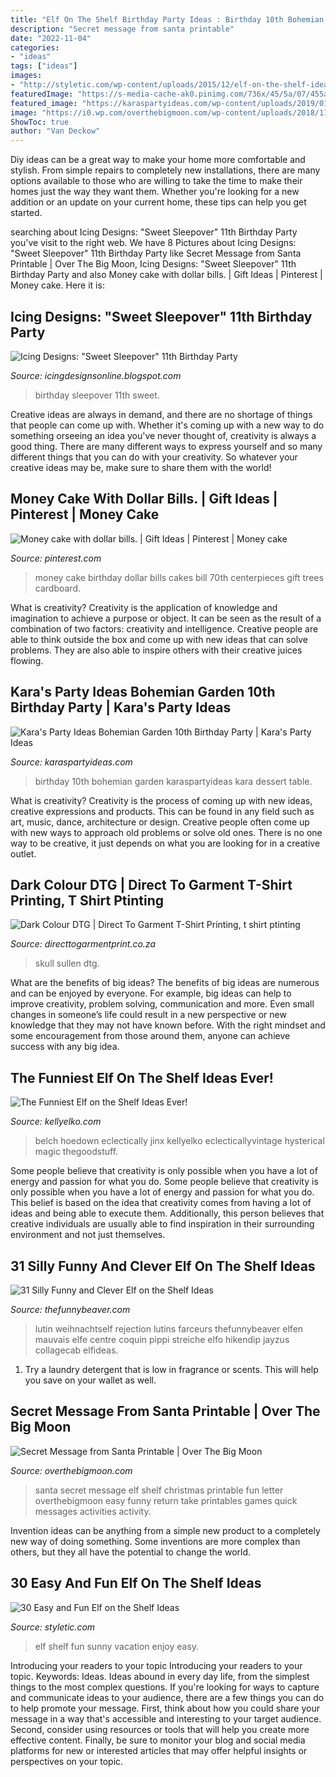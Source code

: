 ```yaml
---
title: "Elf On The Shelf Birthday Party Ideas : Birthday 10th Bohemian Garden Karaspartyideas Kara Dessert Table"
description: "Secret message from santa printable"
date: "2022-11-04"
categories:
- "ideas"
tags: ["ideas"]
images:
- "http://styletic.com/wp-content/uploads/2015/12/elf-on-the-shelf-ideas/7-elf-on-the-shelf-ideas.jpg"
featuredImage: "https://s-media-cache-ak0.pinimg.com/736x/45/5a/07/455a07b736be70eef1f6bf85a8100a54--money-creation-money-trees.jpg"
featured_image: "https://karaspartyideas.com/wp-content/uploads/2019/01/Bohemian-Garden-10th-Birthday-Party0A-via-Karas-Party-Ideas-KarasPartyIdeas.com13.jpg"
image: "https://i0.wp.com/overthebigmoon.com/wp-content/uploads/2018/11/secret-message-santa-printable.jpg?fit=800%2C1200&amp;ssl=1"
ShowToc: true
author: "Van Deckow"
---
```



Diy ideas can be a great way to make your home more comfortable and stylish. From simple repairs to completely new installations, there are many options available to those who are willing to take the time to make their homes just the way they want them. Whether you're looking for a new addition or an update on your current home, these tips can help you get started.

	

		
searching about Icing Designs: &quot;Sweet Sleepover&quot; 11th Birthday Party you've visit to the right web. We have 8 Pictures about Icing Designs: &quot;Sweet Sleepover&quot; 11th Birthday Party like Secret Message from Santa Printable | Over The Big Moon, Icing Designs: &quot;Sweet Sleepover&quot; 11th Birthday Party and also Money cake with dollar bills. | Gift Ideas | Pinterest | Money cake. Here it is:
		
    
## Icing Designs: &quot;Sweet Sleepover&quot; 11th Birthday Party

<img loading=lazy src="http://3.bp.blogspot.com/-spxv68_Fc6k/T2KCF9bjZKI/AAAAAAAAIKM/azMbSdCl6fE/s1600/bellas%2Bparty%2B017%2Bcopy.jpg" onerror="this.onerror=null;this.src='https://tse4.mm.bing.net/th?id=OIP.j2OSqYUbsMP4H8So20VFTQHaLG&amp;pid=15.1';" alt="Icing Designs: &quot;Sweet Sleepover&quot; 11th Birthday Party">

_Source: icingdesignsonline.blogspot.com_

>birthday sleepover 11th sweet. 

	

Creative ideas are always in demand, and there are no shortage of things that people can come up with. Whether it's coming up with a new way to do something orseeing an idea you've never thought of, creativity is always a good thing. There are many different ways to express yourself and so many different things that you can do with your creativity. So whatever your creative ideas may be, make sure to share them with the world!

    
## Money Cake With Dollar Bills. | Gift Ideas | Pinterest | Money Cake

<img loading=lazy src="https://s-media-cache-ak0.pinimg.com/736x/45/5a/07/455a07b736be70eef1f6bf85a8100a54--money-creation-money-trees.jpg" onerror="this.onerror=null;this.src='https://tse1.mm.bing.net/th?id=OIP.vRMv6c6ahGWyZITvWdmsMwHaJ3&amp;pid=15.1';" alt="Money cake with dollar bills. | Gift Ideas | Pinterest | Money cake">

_Source: pinterest.com_

>money cake birthday dollar bills cakes bill 70th centerpieces gift trees cardboard. 

	

What is creativity?
Creativity is the application of knowledge and imagination to achieve a purpose or object. It can be seen as the result of a combination of two factors: creativity and intelligence. Creative people are able to think outside the box and come up with new ideas that can solve problems. They are also able to inspire others with their creative juices flowing.

    
## Kara&#039;s Party Ideas Bohemian Garden 10th Birthday Party | Kara&#039;s Party Ideas

<img loading=lazy src="https://karaspartyideas.com/wp-content/uploads/2019/01/Bohemian-Garden-10th-Birthday-Party0A-via-Karas-Party-Ideas-KarasPartyIdeas.com13.jpg" onerror="this.onerror=null;this.src='https://tse2.mm.bing.net/th?id=OIP.Cz7spqBHO2KqcmjMwKBZQwHaLH&amp;pid=15.1';" alt="Kara&#039;s Party Ideas Bohemian Garden 10th Birthday Party | Kara&#039;s Party Ideas">

_Source: karaspartyideas.com_

>birthday 10th bohemian garden karaspartyideas kara dessert table. 

	

What is creativity?
Creativity is the process of coming up with new ideas, creative expressions and products. This can be found in any field such as art, music, dance, architecture or design. Creative people often come up with new ways to approach old problems or solve old ones. There is no one way to be creative, it just depends on what you are looking for in a creative outlet.

    
## Dark Colour DTG | Direct To Garment T-Shirt Printing, T Shirt Ptinting

<img loading=lazy src="https://directtogarmentprint.co.za/wp-content/uploads/2017/12/direct-to-garment-51-768x960.jpg" onerror="this.onerror=null;this.src='https://tse2.mm.bing.net/th?id=OIP.5Pf8y-ugcvTWwASmSqWn8QHaJQ&amp;pid=15.1';" alt="Dark Colour DTG | Direct To Garment T-Shirt Printing, t shirt ptinting">

_Source: directtogarmentprint.co.za_

>skull sullen dtg. 

	

What are the benefits of big ideas?
The benefits of big ideas are numerous and can be enjoyed by everyone. For example, big ideas can help to improve creativity, problem solving, communication and more. Even small changes in someone’s life could result in a new perspective or new knowledge that they may not have known before. With the right mindset and some encouragement from those around them, anyone can achieve success with any big idea.

    
## The Funniest Elf On The Shelf Ideas Ever!

<img loading=lazy src="https://www.kellyelko.com/wp-content/uploads/2011/12/Picture-2306.jpg" onerror="this.onerror=null;this.src='https://tse2.mm.bing.net/th?id=OIP.Lo-HLjsu8k0P3NtWM4UiXAHaJ3&amp;pid=15.1';" alt="The Funniest Elf on the Shelf Ideas Ever!">

_Source: kellyelko.com_

>belch hoedown eclectically jinx kellyelko eclecticallyvintage hysterical magic thegoodstuff. 

	

Some people believe that creativity is only possible when you have a lot of energy and passion for what you do.
Some people believe that creativity is only possible when you have a lot of energy and passion for what you do. This belief is based on the idea that creativity comes from having a lot of ideas and being able to execute them. Additionally, this person believes that creative individuals are usually able to find inspiration in their surrounding environment and not just themselves.

    
## 31 Silly Funny And Clever Elf On The Shelf Ideas

<img loading=lazy src="https://thefunnybeaver.com/wp-content/uploads/2019/12/funny-elf-carrot.jpg" onerror="this.onerror=null;this.src='https://tse1.mm.bing.net/th?id=OIP.cxT07RqZzqLMtl93y32UUgHaJ4&amp;pid=15.1';" alt="31 Silly Funny and Clever Elf on the Shelf Ideas">

_Source: thefunnybeaver.com_

>lutin weihnachtself rejection lutins farceurs thefunnybeaver elfen mauvais elfe centre coquin pippi streiche elfo hikendip jayzus collagecab elfideas. 

	

1. Try a laundry detergent that is low in fragrance or scents. This will help you save on your wallet as well.

    
## Secret Message From Santa Printable | Over The Big Moon

<img loading=lazy src="https://i0.wp.com/overthebigmoon.com/wp-content/uploads/2018/11/secret-message-santa-printable.jpg?fit=800%2C1200&amp;ssl=1" onerror="this.onerror=null;this.src='https://tse1.mm.bing.net/th?id=OIP.pLeG70s1NMAtpyrVWVScOgHaLH&amp;pid=15.1';" alt="Secret Message from Santa Printable | Over The Big Moon">

_Source: overthebigmoon.com_

>santa secret message elf shelf christmas printable fun letter overthebigmoon easy funny return take printables games quick messages activities activity. 

	

Invention ideas can be anything from a simple new product to a completely new way of doing something. Some inventions are more complex than others, but they all have the potential to change the world.

    
## 30 Easy And Fun Elf On The Shelf Ideas

<img loading=lazy src="http://styletic.com/wp-content/uploads/2015/12/elf-on-the-shelf-ideas/7-elf-on-the-shelf-ideas.jpg" onerror="this.onerror=null;this.src='https://tse4.mm.bing.net/th?id=OIP.GzWbnS1vOIk4HNE6fi1DogHaLH&amp;pid=15.1';" alt="30 Easy and Fun Elf on the Shelf Ideas">

_Source: styletic.com_

>elf shelf fun sunny vacation enjoy easy. 

	

Introducing your readers to your topic
Introducing your readers to your topic. Keywords: Ideas. Ideas abound in every day life, from the simplest things to the most complex questions. If you're looking for ways to capture and communicate ideas to your audience, there are a few things you can do to help promote your message. First, think about how you could share your message in a way that's accessible and interesting to your target audience. Second, consider using resources or tools that will help you create more effective content. Finally, be sure to monitor your blog and social media platforms for new or interested articles that may offer helpful insights or perspectives on your topic.

